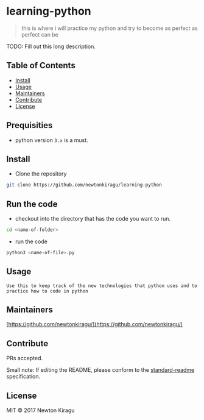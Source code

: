 # learning-python


> this is where i will practice my python and try to become as perfect as perfect can be

TODO: Fill out this long description.

## Table of Contents

- [Install](#install)
- [Usage](#usage)
- [Maintainers](#maintainers)
- [Contribute](#contribute)
- [License](#license)

## Prequisities
 - python version `3.x` is a must.

## Install
 - Clone the repository

```bash
git clone https://github.com/newtonkiragu/learning-python
```
## Run the code
 - checkout into the directory that has the code you want to run.

```bash
cd <name-of-folder>
```
 - run the code 

```bash
python3 <name-of-file>.py
```
## Usage

```
Use this to keep track of the new technologies that python uses and to practice how to code in python 
```

## Maintainers

[https://github.com/newtonkiragu/](https://github.com/newtonkiragu/)

## Contribute

PRs accepted.

Small note: If editing the README, please conform to the [standard-readme](https://github.com/RichardLitt/standard-readme) specification.

## License

MIT © 2017 Newton Kiragu
